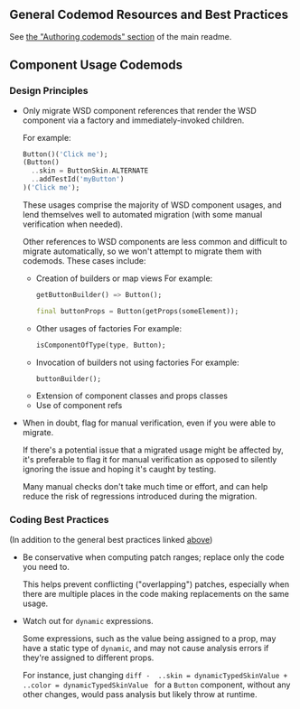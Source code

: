 ## General Codemod Resources and Best Practices

See [the "Authoring codemods" section][authoring-codemods] of the main readme.

## Component Usage Codemods

### Design Principles

- Only migrate WSD component references that render the WSD component via a factory and immediately-invoked children.

    For example:
    ```dart
    Button()('Click me');
    (Button()
      ..skin = ButtonSkin.ALTERNATE
      ..addTestId('myButton')
    )('Click me');
    ```
  
    These usages comprise the majority of WSD component usages, and lend themselves well to automated migration
    (with some manual verification when needed).

    Other references to WSD components are less common and difficult to migrate automatically, so we won't attempt to migrate them with codemods. These cases include:
    - Creation of builders or map views
        For example:
        ```dart
        getButtonBuilder() => Button();
        ```
        ```dart
        final buttonProps = Button(getProps(someElement));
        ```
    - Other usages of factories
        For example: 
        ```dart
        isComponentOfType(type, Button);
        ```
    - Invocation of builders not using factories
        For example: 
        ```dart
        buttonBuilder();
        ```
    - Extension of component classes and props classes
    - Use of component refs
    
- When in doubt, flag for manual verification, even if you were able to migrate.

    If there's a potential issue that a migrated usage might be affected by, it's preferable to flag it for manual verification as opposed to silently ignoring the issue and hoping it's caught by testing.

    Many manual checks don't take much time or effort, and can help reduce the risk of regressions introduced during the migration.

### Coding Best Practices

(In addition to the general best practices linked [above](#general-codemod-resources-and-best-practices))

- Be conservative when computing patch ranges; replace only the code you need to.

     This helps prevent conflicting ("overlapping") patches, especially when there are multiple places in the code making replacements on the same usage.

- Watch out for `dynamic` expressions.

    Some expressions, such as the value being assigned to a prop, may have a static type of `dynamic`, and may not cause analysis errors if they're assigned to different props.

    For instance, just changing
        ```diff
        -  ..skin = dynamicTypedSkinValue
        +  ..color = dynamicTypedSkinValue
        ```
    for a `Button` component, without any other changes, would pass analysis but likely throw at runtime.

[authoring-codemods]: ../../../../README.md#authoring-codemods
